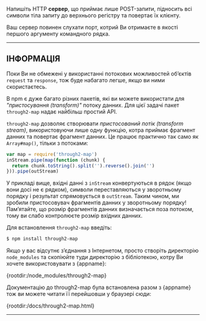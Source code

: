 Напишіть HTTP **сервер**, що приймає лише POST-запити, підносить всі символи тіла запиту до верхнього регістру та повертає їх клієнту.

Ваш сервер повинен слухати порт, котрий Ви отримаєте в якості першого аргументу командного рядка.

----------------------------------------------------------------------
## ІНФОРМАЦІЯ

Поки Ви не обмежені у використанні потокових можливостей об’єктів `request` та `response`, тож буде набагато легше, якщо ви ними скористаєтесь.

В npm є дуже багато різних пакетів, які ви можете використати для *"пристосування (transform)"* потоку данних. Для цієї задачі пакет `through2-map` надає найбільш простий АРІ.

`through2-map` дозволяє створювати *пристосований потік (transform stream)*, використовуючи лише одну функцію, котра приймає фрагмент данних та повертає фрагмент данних. Це працює практично так само як `Array#map()`, тільки з потоками:

```js
var map = require('through2-map')
inStream.pipe(map(function (chunk) {
  return chunk.toString().split('').reverse().join('')
})).pipe(outStream)
```
У прикладі вище, вхідні данні з `inStream` конвертуються в рядок (якщо вони досі не є рядком), символи переставляються у зворотньому порядку і результат спрямовується в `outStream`. Таким чином, ми зробили пристосовувач фрагментів данних у зворотньому порядку! Пам’ятайте, що розмір фрагментів данних визначається поза потоком, тому ви слабо контролюєте розмір вхідних данних.

Для встановлення `through2-map` введіть:

```sh
$ npm install through2-map
```

Якщо у вас відсутнє з’єднання з Інтернетом, просто створіть директорію `node_modules` та скопіюйте туди директорію з бібліотекою, котру Ви хочете використовувати з {appname}:

  {rootdir:/node_modules/through2-map}

Документацію до through2-map була встановлена разом з {appname} тож ви можете читати її перейшовши у браузері сюди:

  {rootdir:/docs/through2-map.html}

----------------------------------------------------------------------
